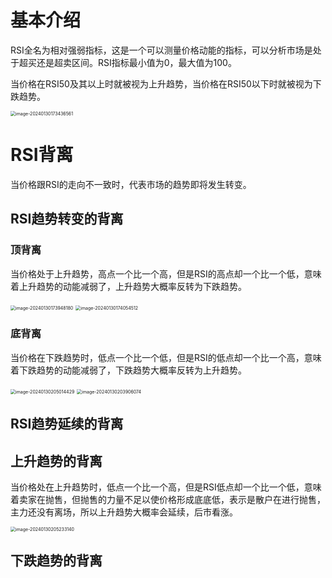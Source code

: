 # 基本介绍

RSI全名为相对强弱指标，这是一个可以测量价格动能的指标，可以分析市场是处于超买还是超卖区间。RSI指标最小值为0，最大值为100。

当价格在RSI50及其以上时就被视为上升趋势，当价格在RSI50以下时就被视为下跌趋势。

<img src="/Users/zhangxuan/Library/Application Support/typora-user-images/image-20240130173436561.png" alt="image-20240130173436561" style="zoom:50%;" />

# RSI背离

当价格跟RSI的走向不一致时，代表市场的趋势即将发生转变。

## RSI趋势转变的背离

### 顶背离

当价格处于上升趋势，高点一个比一个高，但是RSI的高点却一个比一个低，意味着上升趋势的动能减弱了，上升趋势大概率反转为下跌趋势。

<img src="/Users/zhangxuan/Library/Application Support/typora-user-images/image-20240130173948180.png" alt="image-20240130173948180" style="zoom:50%;" />

<img src="/Users/zhangxuan/Library/Application Support/typora-user-images/image-20240130174054512.png" alt="image-20240130174054512" style="zoom:50%;" />

### 底背离

当价格在下跌趋势时，低点一个比一个低，但是RSI的低点却一个比一个高，意味着下跌趋势的动能减弱了，下跌趋势大概率反转为上升趋势。

<img src="/Users/zhangxuan/Library/Application Support/typora-user-images/image-20240130205014429.png" alt="image-20240130205014429" style="zoom:50%;" />

<img src="/Users/zhangxuan/Library/Application Support/typora-user-images/image-20240130203906074.png" alt="image-20240130203906074" style="zoom:50%;" />

## RSI趋势延续的背离

 ## 上升趋势的背离

当价格处在上升趋势时，低点一个比一个高，但是RSI低点却一个比一个低，意味着卖家在抛售，但抛售的力量不足以使价格形成底底低，表示是散户在进行抛售，主力还没有离场，所以上升趋势大概率会延续，后市看涨。

<img src="/Users/zhangxuan/Library/Application Support/typora-user-images/image-20240130205233140.png" alt="image-20240130205233140" style="zoom:50%;" />

## 下跌趋势的背离



